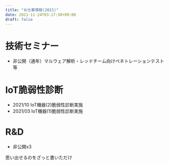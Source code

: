 ```yaml
---
title: "お仕事情報(2021)"
date: 2021-11-24T03:17:50+09:00
draft: false
---
```


# 技術セミナー
- 非公開（通年）マルウェア解析・レッドチーム向けペネトレーションテスト等

# IoT脆弱性診断
- 2021/10 IoT機器(2)脆弱性診断実施
- 2021/03 IoT機器(1)脆弱性診断実施

# R&D
- 非公開x3

思い出せるのをざっと書いただけ
